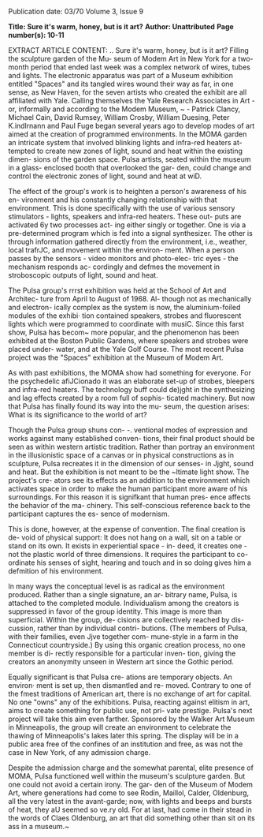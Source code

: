 Publication date: 03/70
Volume 3, Issue 9

**Title: Sure it's warm, honey, but is it art?**
**Author: Unattributed**
**Page number(s): 10-11**

EXTRACT ARTICLE CONTENT:
.. 
Sure it's warm, honey, but is it art? 
Filling the sculpture garden of the Mu-
seum of Modem Art in New York for a 
two-month period that ended last week 
was a complex network of wires, tubes 
and lights. The electronic apparatus was 
part of a Museum exhibition entitled 
"Spaces" and its tangled wires wound 
their way as far, in one sense, as New 
Haven, for the seven artists who created 
the exhibit are all affiliated with Yale. 
Calling themselves the Yale Research 
Associates in Art - or, informally and 
according to the Modem Museum, 
~ - Patrick Clancy, Michael Cain, 
David Rumsey, William Crosby, William 
Duesing, Peter K.indlrnann and Paul 
Fuge began several years ago to develop 
modes of art aimed at the creation of 
programmed environments. In the MOMA 
garden an intricate system that involved 
blinking lights and infra-red heaters at-
tempted to create new zones of light, 
sound and heat within the existing dimen-
sions of the garden space. Pulsa artists, 
seated within the museum in a glass-
enclosed booth that overlooked the gar-
den, could change and control the 
electronic zones of light, sound and heat 
at wiD. 

The effect of the group's work is to 
heighten a person's awareness of his en-
vironment and his constantly changing 
relationship with that environment. This 
is done specifically with the use of 
various sensory stimulators - lights, 
speakers and infra-red heaters. These out-
puts are activated 6y two processes act-
ing either singly or together. One is via 
a pre-determined program which is fed 
into a signal synthesizer. The other is 
through information gathered directly 
from the environment, i.e., weather, local 
trafrJC, and movement within the environ-
ment. When a person passes by the 
sensors - video monitors and photo-elec-
tric eyes - the mechanism responds ac-
cordingly and defmes the movement in 
stroboscopic outputs of light, sound and 
heat. 

The Pulsa group's rrrst exhibition was 
held at the School of Art and Architec-
ture from April to August of 1968. Al-
though not as mechanically and electron-
ically complex as the system is now, the 
aluminium-foiled modules of the exhibi· 
tion contained speakers, strobes and 
fluorescent lights which were programmed 
to coordinate with musiC. Since this farst 
show, Pulsa has becom~ more popular, 
and the phenomenon has been exhibited 
at the Boston Public Gardens, where 
speakers and strobes were placed under-
water, and at the Yale Golf Course. The 
most recent Pulsa project was the 
"Spaces" exhibition at the Museum of 
Modem Art. 

As with past exhibitions, the MOMA 
show had something for everyone. For 
the psychedelic afiJCionado it was an
elaborate set-up of strobes, bleepers and 
infra-red heaters. The technology buff 
could de)jght in the synthesizing and lag 
effects created by a room full of sophis-
ticated machinery. But now that Pulsa 
has finally found its way into the mu-
seum, the question arises: What is its 
significance to the world of art? 

Though the Pulsa group shuns con-
-. ventional modes of expression and 
works against many established conven-
tions, their final product should be seen 
as within western artistic tradition. 
Rather than portray an environment in 
the illusionistic space of a canvas or in 
physical constructions as in sculpture, 
Pulsa recreates it in the dimension of our 
senses- in Jjght, sound and heat. But 
the exhibition is not meant to be the 
~ltimate light show. The project's cre-
ators see its effects as an addition to the 
environment which activates space in 
order to make the human participant 
more aware of his surroundings. For this 
reason it is signifkant that human pres-
ence affects the behavior of the ma-
chinery. This self-conscious reference 
back to the participant captures the es-
sence of modernism. 

This is done, however, at the expense 
of convention. The final creation is de-
void of physical support: It does not hang 
on a wall, sit on a table or stand on its 
own. It exists in experiential space - in-
deed, it creates one - not the plastic 
world of three dimensions. It requires 
the participant to co-ordinate his 
senses of sight, hearing and touch and in 
so doing gives him a defmition of his 
environment. 

ln many ways the conceptual level is 
as radical as the environment produced. 
Rather than a single signature, an ar-
bitrary name, Pulsa, is attached to the 
completed module. Individualism among 
the creators is suppressed in favor of 
the group identity. This image is more 
than superficial. Within the group, de-
cisions are collectively reached by dis-
cussion, rather than by individual contri-
butions. (The members of Pulsa, with 
their families, even Jjve together com-
mune-style in a farm in the Connecticut 
countryside.) By using this organic 
creation process, no one member is di-
rectly responsible for a particular inven-
tion, giving the creators an anonymity 
unseen in Western art since the Gothic 
period. 

Equally significant is that Pulsa cre-
ations are temporary objects. An environ· 
ment is set up, then dismantled and re-
moved. Contrary to one of the fmest 
traditions of American art, there is no 
exchange of art for capital. No one 
"owns" any of the exhibitions. Pulsa, 
reacting against elitism in art, aims to 
create something for public use, not pri-
vate prestige. Pulsa's next project will 
take this aim even farther. Sponsored by 
the Walker Art Museum in Minneapolis, 
the group will create an environment to 
celebrate the thawing of Minneapolis's 
lakes later this spring. The display will 
be in a public area free of the confines of 
an institution and free, as was not the case 
in New York, of any admission charge. 

Despite the admission charge and the 
somewhat parental, elite presence of 
MOMA, Pulsa functioned well within the 
museum's sculpture garden. But one 
could not avoid a certain irony. The gar-
den of the Museum of Modem Art, 
where generations had come to see 
Rodin, Maillol, Calder, Oldenburg, all 
the very latest in the avant-garde; now, 
with lights and beeps and bursts of 
heat, they aU seemed so ve.ry old. For 
at last, had come in their stead in the 
words of Claes Oldenburg, an art that did 
something other than sit on its ass in a 
museum.~